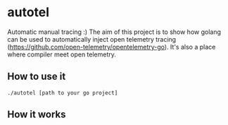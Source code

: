 # autotel
Automatic manual tracing :)
The aim of this project is to show how golang can be used to automatically inject 
open telemetry tracing (https://github.com/open-telemetry/opentelemetry-go).
It's also a place where compiler meet open telemetry.

## How to use it

```
./autotel [path to your go project]
```

## How it works

